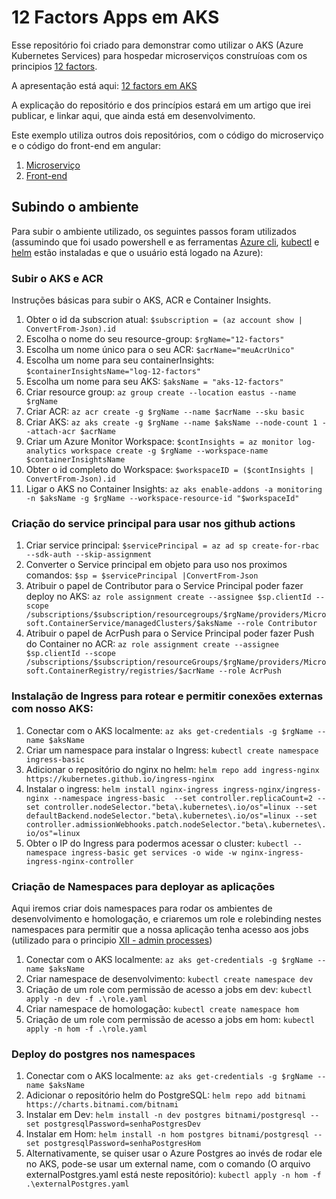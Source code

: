 12 Factors Apps em AKS
======================

Esse repositório foi criado para demonstrar como utilizar o AKS (Azure Kubernetes Services) para hospedar microserviços construíoas com os principios [12 factors](http//12factors.net).

A apresentação está aqui: [12 factors em AKS](12-Factors-em-AKS.pdf)

A explicação do repositório e dos princípios estará em um artigo que irei publicar, e linkar aqui, que ainda está em desenvolvimento.

Este exemplo utiliza outros dois repositórios, com o código do microserviço e o código do front-end em angular:

1. [Microserviço](https://github.com/andreracz/12-factors-aks-microservice)
2. [Front-end](https://github.com/andreracz/12-factors-aks-front)


Subindo o ambiente
------------------

Para subir o ambiente utilizado, os seguintes passos foram utilizados (assumindo que foi usado powershell e as ferramentas [Azure cli](https://docs.microsoft.com/pt-br/cli/azure/install-azure-cli), [kubectl](https://kubernetes.io/docs/tasks/tools/) e [helm](https://helm.sh/docs/intro/install/) estão instaladas e que o usuário está logado na Azure):

### Subir o AKS e ACR

Instruções básicas para subir o AKS, ACR e Container Insights.

1. Obter o id da subscrion atual: ```$subscription = (az account show | ConvertFrom-Json).id```
2. Escolha o nome do seu resource-group: ```$rgName="12-factors"```
3. Escolha um nome único para o seu ACR: ```$acrName="meuAcrUnico"```
4. Escolha um nome para seu containerInsights: ```$containerInsightsName="log-12-factors"```
5. Escolha um nome para seu AKS: ```$aksName = "aks-12-factors"```
6. Criar resource group: ```az group create --location eastus --name $rgName```
7. Criar ACR: ```az acr create -g $rgName --name $acrName --sku basic```
8. Criar AKS: ```az aks create -g $rgName --name $aksName --node-count 1 --attach-acr $acrName```
9. Criar um Azure Monitor Workspace: ```$contInsights = az monitor log-analytics workspace create -g $rgName --workspace-name $containerInsightsName```
10. Obter o id completo do Workspace: ```$workspaceID = ($contInsights | ConvertFrom-Json).id```
11. Ligar o AKS no Container Insights: ```az aks enable-addons -a monitoring -n $aksName -g $rgName --workspace-resource-id "$workspaceId"```

### Criação do service principal para usar nos github actions

1. Criar service principal: ```$servicePrincipal = az ad sp create-for-rbac --sdk-auth --skip-assignment```
2. Converter o Service principal em objeto para uso nos proximos comandos: ```$sp = $servicePrincipal |ConvertFrom-Json```
3. Atribuir o papel de Contributor para o Service Principal poder fazer deploy no AKS: ```az role assignment create --assignee $sp.clientId --scope /subscriptions/$subscription/resourcegroups/$rgName/providers/Microsoft.ContainerService/managedClusters/$aksName --role Contributor```
4. Atribuir o papel de AcrPush para o Service Principal poder fazer Push do Container no ACR: ```az role assignment create --assignee $sp.clientId --scope /subscriptions/$subscription/resourceGroups/$rgName/providers/Microsoft.ContainerRegistry/registries/$acrName --role AcrPush```

### Instalação de Ingress para rotear e permitir conexões externas com nosso AKS:

1. Conectar com o AKS localmente: ```az aks get-credentials -g $rgName --name $aksName```
2. Criar um namespace para instalar o Ingress: ```kubectl create namespace ingress-basic```
3. Adicionar o repositório do nginx no helm: ```helm repo add ingress-nginx https://kubernetes.github.io/ingress-nginx```
4. Instalar o ingress: ```helm install nginx-ingress ingress-nginx/ingress-nginx --namespace ingress-basic  --set controller.replicaCount=2 --set controller.nodeSelector."beta\.kubernetes\.io/os"=linux --set defaultBackend.nodeSelector."beta\.kubernetes\.io/os"=linux --set controller.admissionWebhooks.patch.nodeSelector."beta\.kubernetes\.io/os"=linux```
5. Obter o IP do Ingress para podermos acessar o cluster: ```kubectl --namespace ingress-basic get services -o wide -w nginx-ingress-ingress-nginx-controller```

### Criação de Namespaces para deployar as aplicações

Aqui iremos criar dois namespaces para rodar os ambientes de desenvolvimento e homologação, e criaremos um role e rolebinding nestes namespaces para permitir que a nossa aplicação tenha acesso aos jobs (utilizado para o principio [XII - admin processes](https://12factor.net/pt_br/admin-processes))

1. Conectar com o AKS localmente: ```az aks get-credentials -g $rgName --name $aksName```
2. Criar namespace de desenvolvimento: ```kubectl create namespace dev```
3. Criação de um role com permissão de acesso a jobs em dev:  ```kubectl apply -n dev -f .\role.yaml```
4. Criar namespace de homologação: ```kubectl create namespace hom```
5. Criação de um role com permissão de acesso a jobs em hom:   ```kubectl apply -n hom -f .\role.yaml```

### Deploy do postgres nos namespaces

1. Conectar com o AKS localmente: ```az aks get-credentials -g $rgName --name $aksName```
2. Adicionar o repositório helm do PostgreSQL: ```helm repo add bitnami https://charts.bitnami.com/bitnami```
3. Instalar em Dev: ```helm install -n dev postgres bitnami/postgresql --set postgresqlPassword=senhaPostgresDev```
4. Instalar em Hom: ```helm install -n hom postgres bitnami/postgresql --set postgresqlPassword=senhaPostgresHom```
5. Alternativamente, se quiser usar o Azure Postgres ao invés de rodar ele no AKS, pode-se usar um external name, com o comando (O arquivo externalPostgres.yaml está neste repositório): ```kubectl apply -n hom -f .\externalPostgres.yaml```

